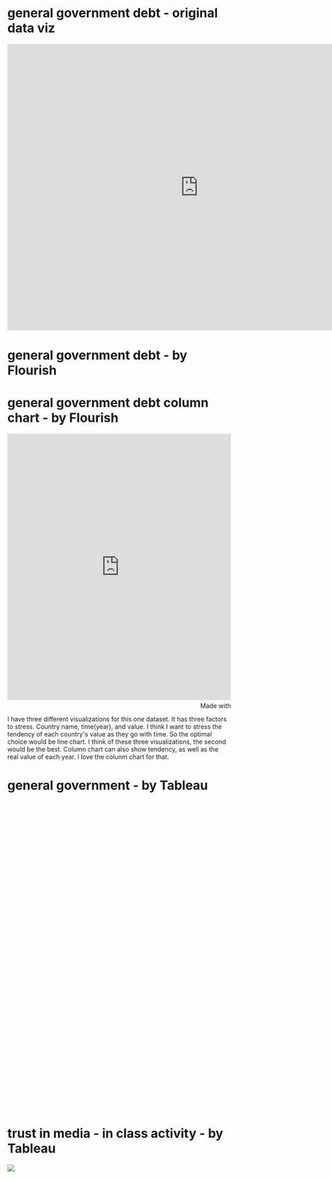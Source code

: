 # general government debt - original data viz
<iframe src="https://data.oecd.org/chart/61PH" width="860" height="645" style="border: 0" mozallowfullscreen="true" webkitallowfullscreen="true" allowfullscreen="true"><a href="https://data.oecd.org/chart/61PH" target="_blank">OECD Chart: General government debt, Total, % of GDP, Annual, 2018</a></iframe>

# general government debt - by Flourish
<div class="flourish-embed flourish-chart" data-src="visualisation/3180988" data-url="https://flo.uri.sh/visualisation/3180988/embed"><script src="https://public.flourish.studio/resources/embed.js"></script></div>

# general government debt column chart - by Flourish
<iframe src='https://flo.uri.sh/visualisation/3188091/embed' frameborder='0' scrolling='no' style='width:100%;height:600px;'></iframe><div style='width:100%!;margin-top:4px!important;text-align:right!important;'><a class='flourish-credit' href='https://public.flourish.studio/visualisation/3188091/?utm_source=embed&utm_campaign=visualisation/3188091' target='_top' style='text-decoration:none!important'><img alt='Made with Flourish' src='https://public.flourish.studio/resources/made_with_flourish.svg' style='width:105px!important;height:16px!important;border:none!important;margin:0!important;'> </a></div>

I have three different visualizations for this one dataset. It has three factors to stress. Country name, time(year), and value. I think I want to stress the tendency of each country's value as they go with time. So the optimal choice would be line chart. 
I think of these three visualizations, the second would be the best. Column chart can also show tendency, as well as the real value of each year. I love the colunm chart for that.

# general government - by Tableau

<script type='text/javascript' src='https://prod-useast-a.online.tableau.com/javascripts/api/viz_v1.js'></script><div class='tableauPlaceholder' style='width: 1293px; height: 692px;'><object class='tableauViz' width='1293' height='692' style='display:none;'><param name='host_url' value='https%3A%2F%2Fprod-useast-a.online.tableau.com%2F' /> <param name='embed_code_version' value='3' /> <param name='site_root' value='&#47;t&#47;hannahworkspace' /><param name='name' value='governmentdebt&#47;governmentdebt' /><param name='tabs' value='no' /><param name='toolbar' value='yes' /><param name='showAppBanner' value='false' /></object></div>

# trust in media - in class activity - by Tableau
<div class='tableauPlaceholder' id='viz1594944946413' style='position: relative'><noscript><a href='#'><img alt=' ' src='https:&#47;&#47;public.tableau.com&#47;static&#47;images&#47;cl&#47;clas_demo&#47;seconddatasth&#47;1_rss.png' style='border: none' /></a></noscript><object class='tableauViz'  style='display:none;'><param name='host_url' value='https%3A%2F%2Fpublic.tableau.com%2F' /> <param name='embed_code_version' value='3' /> <param name='site_root' value='' /><param name='name' value='clas_demo&#47;seconddatasth' /><param name='tabs' value='no' /><param name='toolbar' value='yes' /><param name='static_image' value='https:&#47;&#47;public.tableau.com&#47;static&#47;images&#47;cl&#47;clas_demo&#47;seconddatasth&#47;1.png' /> <param name='animate_transition' value='yes' /><param name='display_static_image' value='yes' /><param name='display_spinner' value='yes' /><param name='display_overlay' value='yes' /><param name='display_count' value='yes' /><param name='language' value='en' /><param name='filter' value='publish=yes' /></object></div><script type='text/javascript'>var divElement = document.getElementById('viz1594944946413');var vizElement =divElement.getElementsByTagName('object')[0];vizElement.style.width='100%';vizElement.style.height=(divElement.offsetWidth*0.75)+'px';var scriptElement = document.createElement('script');scriptElement.src = 'https://public.tableau.com/javascripts/api/viz_v1.js';       vizElement.parentNode.insertBefore(scriptElement, vizElement);</script>

